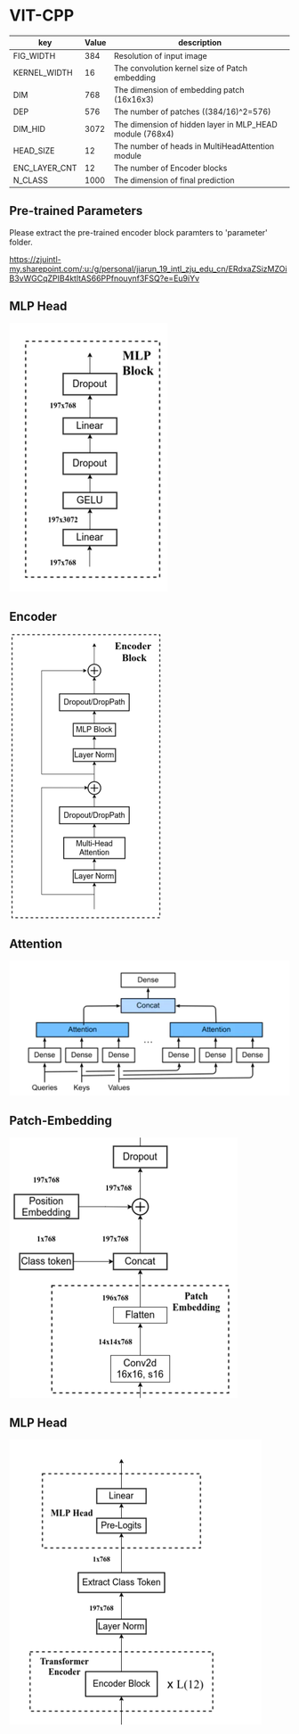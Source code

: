 
# VIT-CPP



| key           | Value | description                 |
|---------------|-------|-----------------------------|
| FIG_WIDTH     | 384   | Resolution of input image                        |
| KERNEL_WIDTH  | 16    | The convolution kernel size of Patch embedding          |
| DIM           | 768   | The dimension of embedding patch (16x16x3)      |
| DEP           | 576   | The number of patches ((384/16)^2=576) |
| DIM_HID       | 3072  | The dimension of hidden layer in MLP_HEAD module (768x4)      |
| HEAD_SIZE     | 12    | The number of heads in MultiHeadAttention module |
| ENC_LAYER_CNT | 12    | The number of Encoder blocks                 |
| N_CLASS       | 1000  | The dimension of final prediction                        |

## Pre-trained Parameters
Please extract the pre-trained encoder block paramters to 'parameter' folder.

https://zjuintl-my.sharepoint.com/:u:/g/personal/jiarun_19_intl_zju_edu_cn/ERdxaZSizMZOiB3vWGCqZPIB4ktltAS66PPfnouynf3FSQ?e=Eu9iYv

## MLP Head

<img src="./Image/image-20230107170417917-1673082668405-10.png" alt="image-20230107170417917" style="zoom:50%;" />



## Encoder

<img src="./Image/image-20230107170452520-1673082665045-8.png" alt="image-20230107170452520" style="zoom: 50%;" />

## Attention

<img src="./Image/image-20230107170554683-1673082684531-12.png" alt="image-20230107170554683" style="zoom:50%;" />





## Patch-Embedding

<img src="./Image/image-20230107170704035-1673082654959-6.png" alt="image-20230107170704035" style="zoom: 50%;" />


## MLP Head

<img src="./Image/image-20230107170753557-1673082690096-14.png" alt="image-20230107170753557" style="zoom:50%;" />

```


